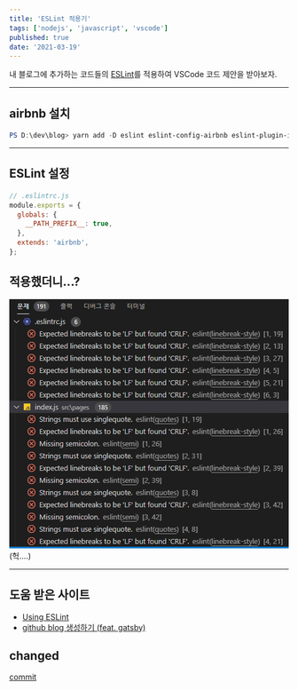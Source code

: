 ```yaml
---
title: 'ESLint 적용기'
tags: ['nodejs', 'javascript', 'vscode']
published: true
date: '2021-03-19'
---
```


내 블로그에 추가하는 코드들의 [ESLint](https://poiemaweb.com/eslint)를 적용하여 VSCode 코드 제안을 받아보자.

---

## airbnb 설치

```powershell
PS D:\dev\blog> yarn add -D eslint eslint-config-airbnb eslint-plugin-import eslint-plugin-jsx-a11y eslint-plugin-react
```

---

## ESLint 설정

```javascript
// .eslintrc.js
module.exports = {
  globals: {
    __PATH_PREFIX__: true,
  },
  extends: 'airbnb',
};
```

## 적용했더니...?

![](/snapshot/lintError1.PNG)
(헉....)

---

## 도움 받은 사이트

- [Using ESLint](https://www.gatsbyjs.com/docs/how-to/custom-configuration/eslint/)
- [github blog 생성하기 (feat. gatsby)](https://velog.io/@hwang-eunji/create-github-blog-feat.-gatsby)

## changed

[commit](https://github.com/whitesky0109/whitesky0109.github.io/commit/094d853b0d38d6f8cf23642d418479b232382f16)
